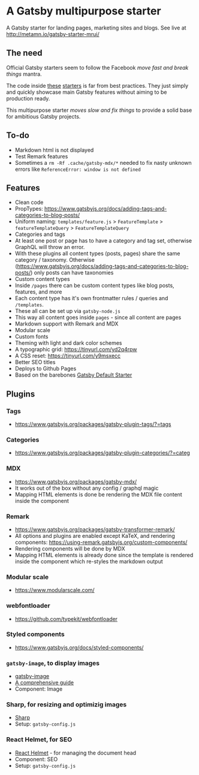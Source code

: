 # A Gatsby multipurpose starter

A Gatsby starter for landing pages, marketing sites and blogs.
See live at http://metamn.io/gatsby-starter-mrui/

## The need

Official Gatsby starters seem to follow the Facebook _move fast and break things_ mantra.

The code inside [these](https://www.gatsbyjs.org/starters/gatsbyjs/gatsby-starter-blog/) [starters](https://www.gatsbyjs.org/starters/gatsbyjs/gatsby-starter-default/) is far from best practices. They just simply and quickly showcase main Gatsby features without aiming to be production ready.

This multipurpose starter _moves slow and fix things_ to provide a solid base for ambitious Gatsby projects.

## To-do

- Markdown html is not displayed
- Test Remark features
- Sometimes a `rm -Rf .cache/gatsby-mdx/*` needed to fix nasty unknown errors like `ReferenceError: window is not defined`

## Features

- Clean code
 - PropTypes: https://www.gatsbyjs.org/docs/adding-tags-and-categories-to-blog-posts/
 - Uniform naming: `templates/feature.js` > `FeatureTemplate` > `featureTemplateQuery` > `FeatureTemplateQuery` 
- Categories and tags
 - At least one post or page has to have a category and tag set, otherwise GraphQL will throw an error.
 - With these plugins all content types (posts, pages) share the same category / taxonomy. Otherwise (https://www.gatsbyjs.org/docs/adding-tags-and-categories-to-blog-posts/) only posts can have taxonomies
- Custom content types
 - Inside `/pages` there can be custom content types like blog posts, features, and more
 - Each content type has it's own frontmatter rules / queries and `/templates`.
 - These all can be set up via `gatsby-node.js`
 - This way all content goes inside `pages` - since all content are pages
- Markdown support with Remark and MDX
- Modular scale
- Custom fonts
- Theming with light and dark color schemes
- A typographic grid: https://tinyurl.com/yd2q4rpw
- A CSS reset: https://tinyurl.com/y9msxecc
- Better SEO titles
- Deploys to Github Pages
- Based on the barebones [Gatsby Default Starter](https://www.gatsbyjs.org/docs/quick-start)

## Plugins

### Tags

- https://www.gatsbyjs.org/packages/gatsby-plugin-tags/?=tags

### Categories

- https://www.gatsbyjs.org/packages/gatsby-plugin-categories/?=categ

### MDX

- https://www.gatsbyjs.org/packages/gatsby-mdx/
- It works out of the box without any config / graphql magic
- Mapping HTML elements is done be rendering the MDX file content inside the <Layout> component

### Remark

- https://www.gatsbyjs.org/packages/gatsby-transformer-remark/
- All options and plugins are enabled except KaTeX, and rendering components: https://using-remark.gatsbyjs.org/custom-components/
- Rendering components will be done by MDX
- Mapping HTML elements is already done since the template is rendered inside the <Layout> component which re-styles the markdown output

### Modular scale

- https://www.modularscale.com/

### webfontloader

- https://github.com/typekit/webfontloader

### Styled components

- https://www.gatsbyjs.org/docs/styled-components/

### `gatsby-image`, to display images

- [gatsby-image](https://www.gatsbyjs.org/docs/working-with-images/#optimizing-images-with-gatsby-image)
- [A comprehensive guide](https://www.orangejellyfish.com/blog/a-comprehensive-guide-to-images-in-gatsby/)
- Component: Image

### Sharp, for resizing and optimizig images

- [Sharp](https://www.gatsbyjs.org/docs/working-with-images/#query-images-with-graphql)
- Setup: `gatsby-config.js`

### React Helmet, for SEO

- [React Helmet](https://www.gatsbyjs.org/docs/add-page-metadata/) - for managing the document head
- Component: SEO
- Setup: `gatsby-config.js`
